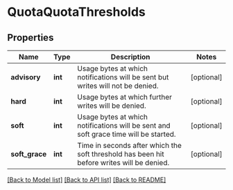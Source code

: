 # QuotaQuotaThresholds

## Properties
Name | Type | Description | Notes
------------ | ------------- | ------------- | -------------
**advisory** | **int** | Usage bytes at which notifications will be sent but writes will not be denied. | [optional] 
**hard** | **int** | Usage bytes at which further writes will be denied. | [optional] 
**soft** | **int** | Usage bytes at which notifications will be sent and soft grace time will be started. | [optional] 
**soft_grace** | **int** | Time in seconds after which the soft threshold has been hit before writes will be denied. | [optional] 

[[Back to Model list]](../README.md#documentation-for-models) [[Back to API list]](../README.md#documentation-for-api-endpoints) [[Back to README]](../README.md)


